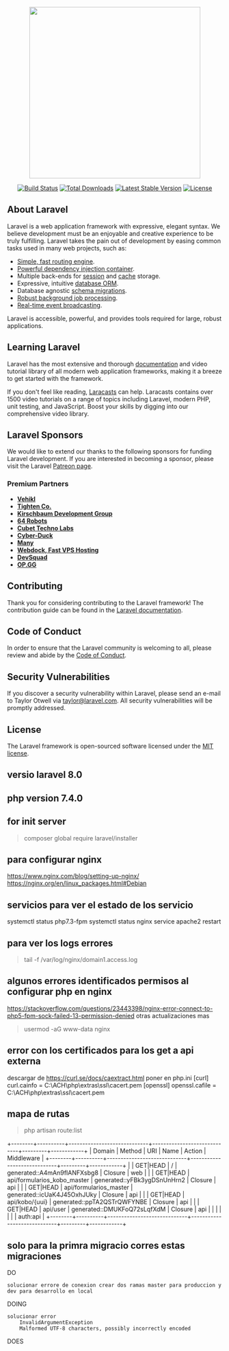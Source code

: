 <p align="center"><a href="https://laravel.com" target="_blank"><img src="https://raw.githubusercontent.com/laravel/art/master/logo-lockup/5%20SVG/2%20CMYK/1%20Full%20Color/laravel-logolockup-cmyk-red.svg" width="400"></a></p>

<p align="center">
<a href="https://travis-ci.org/laravel/framework"><img src="https://travis-ci.org/laravel/framework.svg" alt="Build Status"></a>
<a href="https://packagist.org/packages/laravel/framework"><img src="https://poser.pugx.org/laravel/framework/d/total.svg" alt="Total Downloads"></a>
<a href="https://packagist.org/packages/laravel/framework"><img src="https://poser.pugx.org/laravel/framework/v/stable.svg" alt="Latest Stable Version"></a>
<a href="https://packagist.org/packages/laravel/framework"><img src="https://poser.pugx.org/laravel/framework/license.svg" alt="License"></a>
</p>

## About Laravel

Laravel is a web application framework with expressive, elegant syntax. We believe development must be an enjoyable and creative experience to be truly fulfilling. Laravel takes the pain out of development by easing common tasks used in many web projects, such as:

- [Simple, fast routing engine](https://laravel.com/docs/routing).
- [Powerful dependency injection container](https://laravel.com/docs/container).
- Multiple back-ends for [session](https://laravel.com/docs/session) and [cache](https://laravel.com/docs/cache) storage.
- Expressive, intuitive [database ORM](https://laravel.com/docs/eloquent).
- Database agnostic [schema migrations](https://laravel.com/docs/migrations).
- [Robust background job processing](https://laravel.com/docs/queues).
- [Real-time event broadcasting](https://laravel.com/docs/broadcasting).

Laravel is accessible, powerful, and provides tools required for large, robust applications.

## Learning Laravel

Laravel has the most extensive and thorough [documentation](https://laravel.com/docs) and video tutorial library of all modern web application frameworks, making it a breeze to get started with the framework.

If you don't feel like reading, [Laracasts](https://laracasts.com) can help. Laracasts contains over 1500 video tutorials on a range of topics including Laravel, modern PHP, unit testing, and JavaScript. Boost your skills by digging into our comprehensive video library.

## Laravel Sponsors

We would like to extend our thanks to the following sponsors for funding Laravel development. If you are interested in becoming a sponsor, please visit the Laravel [Patreon page](https://patreon.com/taylorotwell).

### Premium Partners

- **[Vehikl](https://vehikl.com/)**
- **[Tighten Co.](https://tighten.co)**
- **[Kirschbaum Development Group](https://kirschbaumdevelopment.com)**
- **[64 Robots](https://64robots.com)**
- **[Cubet Techno Labs](https://cubettech.com)**
- **[Cyber-Duck](https://cyber-duck.co.uk)**
- **[Many](https://www.many.co.uk)**
- **[Webdock, Fast VPS Hosting](https://www.webdock.io/en)**
- **[DevSquad](https://devsquad.com)**
- **[OP.GG](https://op.gg)**

## Contributing

Thank you for considering contributing to the Laravel framework! The contribution guide can be found in the [Laravel documentation](https://laravel.com/docs/contributions).

## Code of Conduct

In order to ensure that the Laravel community is welcoming to all, please review and abide by the [Code of Conduct](https://laravel.com/docs/contributions#code-of-conduct).

## Security Vulnerabilities

If you discover a security vulnerability within Laravel, please send an e-mail to Taylor Otwell via [taylor@laravel.com](mailto:taylor@laravel.com). All security vulnerabilities will be promptly addressed.

## License

The Laravel framework is open-sourced software licensed under the [MIT license](https://opensource.org/licenses/MIT).

## versio laravel 8.0

## php version 7.4.0

## for init server
> composer global require laravel/installer

## para configurar nginx
https://www.nginx.com/blog/setting-up-nginx/
https://nginx.org/en/linux_packages.html#Debian


## servicios para ver el estado de los servicio

systemctl status php7.3-fpm 
systemctl status nginx
service apache2 restart

## para ver los logs errores 

> tail -f /var/log/nginx/domain1.access.log

## algunos errores identificados permisos al configurar php en nginx
https://stackoverflow.com/questions/23443398/nginx-error-connect-to-php5-fpm-sock-failed-13-permission-denied
otras actualizaciones mas 
> usermod -aG www-data nginx

## error con los certificados para los get a api externa
descargar de https://curl.se/docs/caextract.html
poner en php.ini
[curl]
curl.cainfo = C:\ACH\php\extras\ssl\cacert.pem
[openssl]
openssl.cafile = C:\ACH\php\extras\ssl\cacert.pem

## mapa de rutas 

> php artisan route:list

+--------+----------+-----------------------------+-----------------------------+---------+------------+
| Domain | Method   | URI                         | Name                        | Action  | Middleware |
+--------+----------+-----------------------------+-----------------------------+---------+------------+
|        | GET|HEAD | /                           | generated::A4mAn9fIANFXsbg8 | Closure | web        |
|        | GET|HEAD | api/formularios_kobo_master | generated::yFBk3ygDSnUnHrn2 | Closure | api        |
|        | GET|HEAD | api/formularios_master      | generated::icUaK4J45OxhJUky | Closure | api        |
|        | GET|HEAD | api/kobo/{uui}              | generated::ppTA2QSTrQWFYNBE | Closure | api        |
|        | GET|HEAD | api/user                    | generated::DMUKFoQ72sLqfXdM | Closure | api        |
|        |          |                             |                             |         | auth:api   |
+--------+----------+-----------------------------+-----------------------------+---------+------------+

## solo para la primra migracio corres estas migraciones




DO

    solucionar errore de conexion crear dos ramas master para produccion y dev para desarrollo en local

DOING

    solucionar error 
        InvalidArgumentException
        Malformed UTF-8 characters, possibly incorrectly encoded

DOES